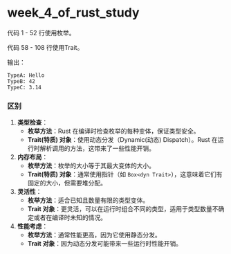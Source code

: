 # week_4_of_rust_study
代码 1 - 52 行使用枚举。

代码 58 - 108 行使用Trait。

输出：
```
TypeA: Hello
TypeB: 42
TypeC: 3.14
```

### 区别

1. **类型检查**：
   - **枚举方法**：Rust 在编译时检查枚举的每种变体，保证类型安全。
   - **Trait(特质) 对象**：使用动态分发（Dynamic(动态) Dispatch）。Rust 在运行时解析调用的方法，这带来了一些性能开销。
2. **内存布局**：
   - **枚举方法**：枚举的大小等于其最大变体的大小。
   - **Trait(特质) 对象**：通常使用指针（如 `Box<dyn Trait>`），这意味着它们有固定的大小，但需要堆分配。
3. **灵活性**：
   - **枚举方法**：适合已知且数量有限的类型变体。
   - **Trait 对象**：更灵活，可以在运行时组合不同的类型，适用于类型数量不确定或者在编译时未知的情况。
4. **性能考虑**：
   - **枚举方法**：通常性能更高，因为它使用静态分发。
   - **Trait 对象**：因为动态分发可能带来一些运行时性能开销。